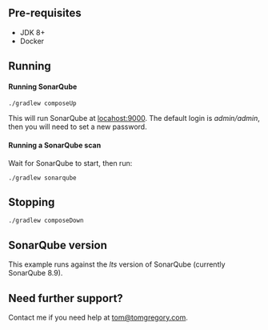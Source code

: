 
## Pre-requisites
* JDK 8+
* Docker

## Running

#### Running SonarQube
`./gradlew composeUp`

This will run SonarQube at [locahost:9000](http://localhost:9000).
The default login is *admin/admin*, then you will need to set a new password.

#### Running a SonarQube scan
Wait for SonarQube to start, then run:

`./gradlew sonarqube`

## Stopping
`./gradlew composeDown`

## SonarQube version
This example runs against the *lts* version of SonarQube (currently SonarQube 8.9).

## Need further support?
Contact me if you need help at tom@tomgregory.com.
